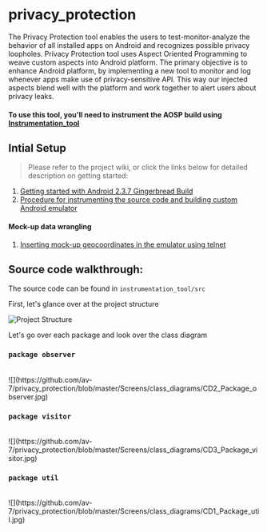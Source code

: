 # privacy_protection

The Privacy Protection tool enables the users to test-monitor-analyze the behavior of all installed apps on Android and recognizes possible privacy loopholes. Privacy Protection tool uses Aspect Oriented Programming to weave custom aspects into Android platform. The primary objective is to enhance Android platform, by implementing a new tool to monitor and log whenever apps make use of privacy-sensitive API. This way our injected aspects blend well with the platform and work together to alert users about privacy leaks.

#### To use this tool, you'll need to instrument the AOSP build using [Instrumentation_tool](https://github.com/poojakanchan/instrumentation_tool)

## Intial Setup
>Please refer to the project wiki, or click the links below for detailed description on getting started:

1. [Getting started with Android 2.3.7 Gingerbread Build][2.3.7]
2. [Procedure for instrumenting the source code and building custom Android emulator][emulator]

#### Mock-up data wrangling
1. [Inserting mock-up geocoordinates in the emulator using telnet][telnet]

[home]: https://github.com/av-7/privacy_protection/wiki
[2.3.7]: https://github.com/av-7/privacy_protection/wiki/Getting-started-with-Android-2.3.7-Gingerbread-Build
[emulator]: https://github.com/av-7/privacy_protection/wiki/Procedure-for-instrumenting-the-source-code-and-building-custom-Android-emulator
[telnet]: https://github.com/av-7/privacy_protection/wiki/Inserting-mock-up-geo-coordinates-in-the-emulator-using-telnet

## Source code walkthrough:

The source code can be found in ```instrumentation_tool/src```

First, let's glance over at the project structure

![Project Structure](https://github.com/av-7/privacy_protection/blob/master/Screens/setup_screens/SS1_Project_Structure.jpg)

Let's go over each package and look over the class diagram

### ```package observer```
<br>
![](https://github.com/av-7/privacy_protection/blob/master/Screens/class_diagrams/CD2_Package_observer.jpg)

### ```package visitor```
<br>
![](https://github.com/av-7/privacy_protection/blob/master/Screens/class_diagrams/CD3_Package_visitor.jpg)

### ```package util```
<br>
![](https://github.com/av-7/privacy_protection/blob/master/Screens/class_diagrams/CD1_Package_util.jpg)
